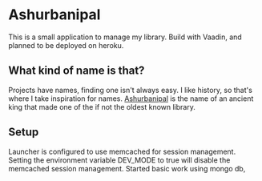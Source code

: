 Ashurbanipal
============

This is a small application to manage my library.
Build with Vaadin, and planned to be deployed on heroku.

What kind of name is that?
--------------------------

Projects have names, finding one isn't always easy. I like history, so that's where I take inspiration for names.
[Ashurbanipal](http://en.wikipedia.org/wiki/Ashurbanipal) is the name of an ancient king
that made one of the if not the oldest known library.

Setup
-----

Launcher is configured to use memcached for session management.
Setting the environment variable DEV_MODE to true will disable the memcached session management.
Started basic work using mongo db,
